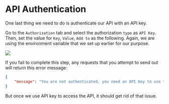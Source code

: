 # API Authentication

One last thing we need to do is authenticate our API with an API key.

Go to the `Authorization` tab and select the authorization `type` as `API Key`. Then, set the value for `Key`, `Value`, `Add to` as the following. Again, we are using the environment variable that we set up earlier for our purpose. 

![](https://projectbit.s3-us-west-1.amazonaws.com/darlene/postman/API_authenticate.PNG)

If you fail to complete this step, any requests that you attempt to send out will return this error message:

```json
{
    "message": "You are not authenticated, you need an API Key to use this route"
}
```

But once we use API key to access the API, it should get rid of that issue. 
